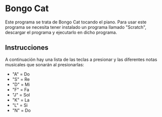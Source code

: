 # Bongo Cat

Este programa se trata de Bongo Cat tocando el piano. Para usar este programa se necesita tener instalado un programa llamado "Scratch", descargar el programa y ejecutarlo en dicho programa. 

## Instrucciones

A continuación hay una lista de las teclas a presionar y las diferentes notas musicales que sonarán al presionarlas:

* "A" = Do
* "S" = Re
* "D" = Mi
* "F" = Fa
* "J" = Sol
* "K" = La
* "L" = Si
* "N" = Do
